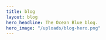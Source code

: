 ```yaml
---
title: blog
layout: blog
hero_headline: The Ocean Blue blog.
hero_image: "/uploads/blog-hero.png"
---
```

